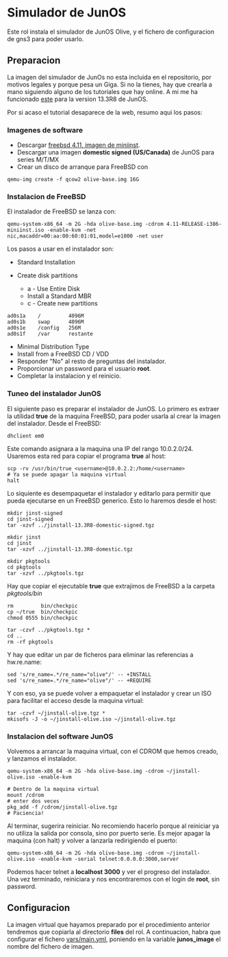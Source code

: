 Simulador de JunOS
==================

Este rol instala el simulador de JunOS Olive, y el fichero de configuracion de gns3 para poder usarlo.

Preparacion
-----------

La imagen del simulador de JunOs no esta incluida en el repositorio, por motivos legales y porque pesa un Giga. Si no la tienes, hay que crearla a mano siguiendo alguno de los tutoriales que hay online. A mi me ha funcionado [este](http://brezular.com/2012/07/03/installing-olive-12-1r1-9-under-qemu/) para la version 13.3R8 de JunOS.

Por si acaso el tutorial desaparece de la web, resumo aqui los pasos:

### Imagenes de software

  - Descargar [freebsd 4.11, imagen de miniinst](http://ftp-archive.freebsd.org/pub/FreeBSD-Archive/old-releases/i386/ISO-IMAGES/4.11/4.11-RELEASE-i386-miniinst.iso).
  - Descargar una imagen **domestic signed (US/Canada)** de JunOS para series M/T/MX
  - Crear un disco de arranque para FreeBSD con

```
qemu-img create -f qcow2 olive-base.img 16G
```

### Instalacion de FreeBSD

El instalador de FreeBSD se lanza con:

```
qemu-system-x86_64 -m 2G -hda olive-base.img -cdrom 4.11-RELEASE-i386-miniinst.iso -enable-kvm -net nic,macaddr=00:aa:00:60:01:01,model=e1000 -net user
```

Los pasos a usar en el instalador son:

  - Standard Installation
  - Create disk partitions

    - a - Use Entire Disk
    - Install a Standard MBR
    - c - Create new partitions

```
ad0s1a    /         4096M
ad0s1b    swap      4096M
ad0s1e    /config   256M
ad0s1f    /var      restante
```

  - Minimal Distribution Type
  - Install from a FreeBSD CD / VDD
  - Responder "No" al resto de preguntas del instalador.
  - Proporcionar un password para el usuario **root**.
  - Completar la instalacion y el reinicio.

### Tuneo del instalador JunOS

El siguiente paso es preparar el instalador de JunOS. Lo primero es extraer la utilidad **true** de la maquina FreeBSD, para poder usarla al crear la imagen del instalador. Desde el FreeBSD:

```
dhclient em0
```

Este comando asignara a la maquina una IP del rango 10.0.2.0/24. Usaremos esta red para copiar el programa **true** al host:

```
scp -rv /usr/bin/true <username>@10.0.2.2:/home/<username>
# Ya se puede apagar la maquina virtual
halt
```

Lo siquiente es desempaquetar el instalador y editarlo para permitir que pueda ejecutarse en un FreeBSD generico. Esto lo haremos desde el host:

```
mkdir jinst-signed
cd jinst-signed
tar -xzvf ../jinstall-13.3R8-domestic-signed.tgz

mkdir jinst
cd jinst
tar -xzvf ../jinstall-13.3R8-domestic.tgz

mkdir pkgtools
cd pkgtools
tar -xzvf ../pkgtools.tgz
```

Hay que copiar el ejecutable **true** que extrajimos de FreeBSD a la carpeta *pkgtools/bin*

```
rm         bin/checkpic
cp ~/true  bin/checkpic
chmod 0555 bin/checkpic

tar -czvf ../pkgtools.tgz *
cd ..
rm -rf pkgtools
```

Y hay que editar un par de ficheros para eliminar las referencias a hw.re.name:

```
sed 's/re_name=.*/re_name="olive"/' -- +INSTALL
sed 's/re_name=.*/re_name="olive"/' -- +REQUIRE
```

Y con eso, ya se puede volver a empaquetar el instalador y crear un ISO para facilitar el acceso desde la maquina virtual:

```
tar -czvf ~/jinstall-olive.tgz *
mkisofs -J -o ~/jinstall-olive.iso ~/jinstall-olive.tgz
```

### Instalacion del software JunOS

Volvemos a arrancar la maquina virtual, con el CDROM que hemos creado, y lanzamos el instalador.

```
qemu-system-x86_64 -m 2G -hda olive-base.img -cdrom ~/jinstall-olive.iso -enable-kvm

# Dentro de la maquina virtual
mount /cdrom
# enter dos veces
pkg_add -f /cdrom/jinstall-olive.tgz
# Paciencia!
```

Al terminar, sugerira reiniciar. No recomiendo hacerlo porque al reiniciar ya no utiliza la salida por consola, sino por puerto serie. Es mejor apagar la maquina (con halt) y volver a lanzarla redirigiendo el puerto:

```
qemu-system-x86_64 -m 2G -hda olive-base.img -cdrom ~/jinstall-olive.iso -enable-kvm -serial telnet:0.0.0.0:3000,server
```

Podemos hacer telnet a **localhost 3000** y ver el progreso del instalador. Una vez terminado, reiniciara y nos encontraremos con el login de **root**, sin password.

Configuracion
-------------

La imagen virtual que hayamos preparado por el procedimiento anterior tendremos que copiarla al directorio **files** del rol. A continuacion, habra que configurar el fichero [vars/main.yml](vars/main-yml), poniendo en la variable **junos_image** el nombre del fichero de imagen.

